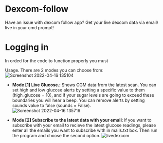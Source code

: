 # Dexcom-follow
Have an issue with dexcom follow app? Get your live dexcom data via email/ live in your cmd prompt! 


# Logging in
In orded for the code to function properly you must

Usage. There are 2 modes you can choose from:
![Screenshot 2022-04-16 135104](https://user-images.githubusercontent.com/72869230/163672156-b772d8fe-ccfa-482e-8da1-e7bb41f4bc56.png)


- **Mode [1] Live Glucose.**: Shows CGM data from the latest scan. You can set high and low glucose alerts by setting a specific value to them (high_glucose = 10), and if your sugar levels are going to exceed these boundaries you will hear a beep. You can remove alerts by setting sounds value to false (sounds = False).
![Screenshot 2022-04-16 135716](https://user-images.githubusercontent.com/72869230/163672373-fb38c67d-d113-45ba-a291-d1668a725cf1.png)


- **Mode [2] Subscribe to the latest data with your email**: If you want to subscribe with your email to recieve the latest glucose readings, please enter all the emails you want to subscribe with in mails.txt box. Then run the program and choose the second option.
![livedexcom](https://user-images.githubusercontent.com/72869230/163672258-32efccd5-ca88-46b6-8780-6e77f0c36990.png)
